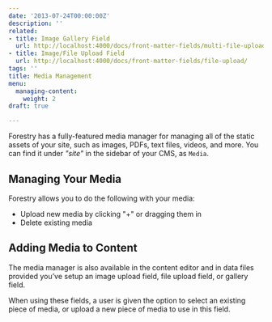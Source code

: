 ```yaml
---
date: '2013-07-24T00:00:00Z'
description: ''
related:
- title: Image Gallery Field
  url: http://localhost:4000/docs/front-matter-fields/multi-file-upload/
- title: Image/File Upload Field
  url: http://localhost:4000/docs/front-matter-fields/file-upload/
tags: ''
title: Media Management
menu:
  managing-content:
    weight: 2
draft: true

---
```

Forestry has a fully-featured media manager for managing all of the static assets of your site, such as images, PDFs, text files, videos, and more. You can find it under *"site"* in the sidebar of your CMS, as `Media`.

## Managing Your Media
Forestry allows you to do the following with your media:
* Upload new media by clicking "+" or dragging them in
* Delete existing media

## Adding Media to Content
The media manager is also available in the content editor and in data files provided you’ve setup an image upload field, file upload field, or gallery field.

When using these fields, a user is given the option to select an existing piece of media, or upload a new piece of media to use in this field.
